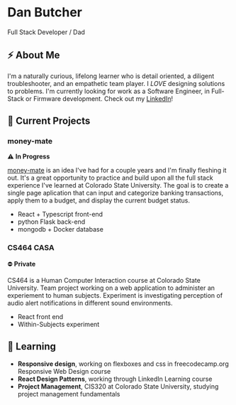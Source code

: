# Dan Butcher
Full Stack Developer / Dad

## ⚡ About Me 
I'm a naturally curious, lifelong learner who is detail oriented, a diligent troubleshooter, and an empathetic team player. I _LOVE_ designing solutions to problems. I'm currently looking for work as a Software Engineer, in Full-Stack or Firmware development. Check out my [LinkedIn](https://www.linkedin.com/in/dan-butcher-foco/)!



## 🔭 Current Projects 

### money-mate
⚠ __In Progress__

[money-mate](https://www.github.com/danboberton/money-mate) is an idea I've had for a couple years and I'm finally fleshing it out. It's a great opportunity to practice and build upon all the full stack experience I've learned at Colorado State University. The goal is to create a single page aplication that can input and categorize banking transactions, apply them to a budget, and display the current budget status.
* React + Typescript front-end
* python Flask back-end
* mongodb + Docker database

### CS464 CASA
⛔ __Private__

CS464 is a Human Computer Interaction course at Colorado State University. Team project working on a web application to administer an experiement to human subjects. Experiment is investigating perception of audio alert notifications in different sound environments.
* React front end
* Within-Subjects experiment

## 🌱 Learning

* __Responsive design__, working on flexboxes and css in freecodecamp.org Responsive Web Design course
* __React Design Patterns__, working through LinkedIn Learning course
* __Project Management__, CIS320 at Colorado State University, studying project management fundamentals

<!--
**danboberton/danboberton** is a ✨ _special_ ✨ repository because its `README.md` (this file) appears on your GitHub profile.

Here are some ideas to get you started:

- 🔭 I’m currently working on ...
- 🌱 I’m currently learning ...
- 👯 I’m looking to collaborate on ...
- 🤔 I’m looking for help with ...
- 💬 Ask me about ...
- 📫 How to reach me: ...
- 😄 Pronouns: ...
- ⚡ Fun fact: ...
-->
